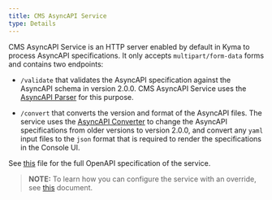```yaml
---
title: CMS AsyncAPI Service
type: Details
---
```


CMS AsyncAPI Service is an HTTP server enabled by default in Kyma to process AsyncAPI specifications. It only accepts `multipart/form-data` forms and contains two endpoints:

- `/validate` that validates the AsyncAPI specification against the AsyncAPI schema in version 2.0.0. CMS AsyncAPI Service uses the [AsyncAPI Parser](https://github.com/asyncapi/parser) for this purpose.

- `/convert` that converts the version and format of the AsyncAPI files. The service uses the [AsyncAPI Converter](https://github.com/asyncapi/converter-go) to change the AsyncAPI specifications from older versions to version 2.0.0, and convert any `yaml` input files to the `json` format that is required to render the specifications in the Console UI.

See [this](/components/headless-cms/specifications/asyncapi-service) file for the full OpenAPI specification of the service.

>**NOTE:** To learn how you can configure the service with an override, see [this](#configuration-cms-asyncapi-service-sub-chart) document.
